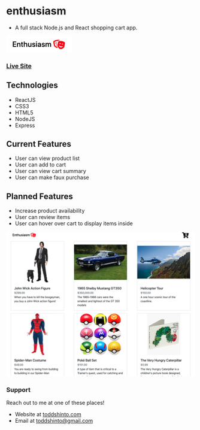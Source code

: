# enthusiasm
* A full stack Node.js and React shopping cart app.

[![livesite][1]][2]

[1]:  /readme-images/logo.png
[2]:  https://enthusiasm.toddshinto.com "Redirect to homepage"

### [Live Site](https://enthusiasm.toddshinto.com)

## Technologies
* ReactJS
* CSS3
* HTML5
* NodeJS
* Express

## Current Features
* User can view product list
* User can add to cart
* User can view cart summary
* User can make faux purchase

## Planned Features
* Increase product availability
* User can review items
* User can hover over cart to display items inside

[![livesite][3]][2]

[3]:  /readme-images/product-list.png

### Support
Reach out to me at one of these places!
* Website at [toddshinto.com](https://toddshinto.com)
* Email at <toddshinto@gmail.com>
